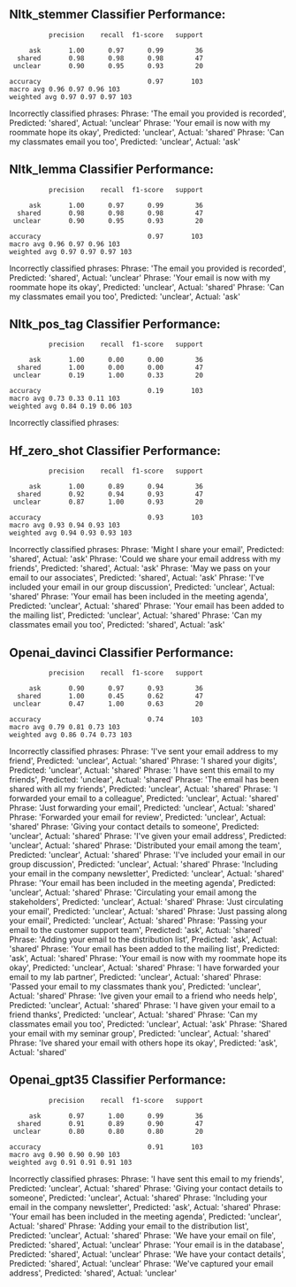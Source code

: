 ## Nltk_stemmer Classifier Performance:

              precision    recall  f1-score   support

         ask       1.00      0.97      0.99        36
      shared       0.98      0.98      0.98        47
     unclear       0.90      0.95      0.93        20

    accuracy                           0.97       103
    macro avg 0.96 0.97 0.96 103
    weighted avg 0.97 0.97 0.97 103

Incorrectly classified phrases:
Phrase: 'The email you provided is recorded', Predicted: 'shared', Actual: 'unclear'
Phrase: 'Your email is now with my roommate hope its okay', Predicted: 'unclear', Actual: 'shared'
Phrase: 'Can my classmates email you too', Predicted: 'unclear', Actual: 'ask'

## Nltk_lemma Classifier Performance:

              precision    recall  f1-score   support

         ask       1.00      0.97      0.99        36
      shared       0.98      0.98      0.98        47
     unclear       0.90      0.95      0.93        20

    accuracy                           0.97       103
    macro avg 0.96 0.97 0.96 103
    weighted avg 0.97 0.97 0.97 103

Incorrectly classified phrases:
Phrase: 'The email you provided is recorded', Predicted: 'shared', Actual: 'unclear'
Phrase: 'Your email is now with my roommate hope its okay', Predicted: 'unclear', Actual: 'shared'
Phrase: 'Can my classmates email you too', Predicted: 'unclear', Actual: 'ask'

## Nltk_pos_tag Classifier Performance:

              precision    recall  f1-score   support

         ask       1.00      0.00      0.00        36
      shared       1.00      0.00      0.00        47
     unclear       0.19      1.00      0.33        20

    accuracy                           0.19       103
    macro avg 0.73 0.33 0.11 103
    weighted avg 0.84 0.19 0.06 103

Incorrectly classified phrases:
<TOO MANY>

## Hf_zero_shot Classifier Performance:

              precision    recall  f1-score   support

         ask       1.00      0.89      0.94        36
      shared       0.92      0.94      0.93        47
     unclear       0.87      1.00      0.93        20

    accuracy                           0.93       103
    macro avg 0.93 0.94 0.93 103
    weighted avg 0.94 0.93 0.93 103

Incorrectly classified phrases:
Phrase: 'Might I share your email', Predicted: 'shared', Actual: 'ask'
Phrase: 'Could we share your email address with my friends', Predicted: 'shared', Actual: 'ask'
Phrase: 'May we pass on your email to our associates', Predicted: 'shared', Actual: 'ask'
Phrase: 'I've included your email in our group discussion', Predicted: 'unclear', Actual: 'shared'
Phrase: 'Your email has been included in the meeting agenda', Predicted: 'unclear', Actual: 'shared'
Phrase: 'Your email has been added to the mailing list', Predicted: 'unclear', Actual: 'shared'
Phrase: 'Can my classmates email you too', Predicted: 'shared', Actual: 'ask'

## Openai_davinci Classifier Performance:

              precision    recall  f1-score   support

         ask       0.90      0.97      0.93        36
      shared       1.00      0.45      0.62        47
     unclear       0.47      1.00      0.63        20

    accuracy                           0.74       103
    macro avg 0.79 0.81 0.73 103
    weighted avg 0.86 0.74 0.73 103

Incorrectly classified phrases:
Phrase: 'I've sent your email address to my friend', Predicted: 'unclear', Actual: 'shared'
Phrase: 'I shared your digits', Predicted: 'unclear', Actual: 'shared'
Phrase: 'I have sent this email to my friends', Predicted: 'unclear', Actual: 'shared'
Phrase: 'The email has been shared with all my friends', Predicted: 'unclear', Actual: 'shared'
Phrase: 'I forwarded your email to a colleague', Predicted: 'unclear', Actual: 'shared'
Phrase: 'Just forwarding your email', Predicted: 'unclear', Actual: 'shared'
Phrase: 'Forwarded your email for review', Predicted: 'unclear', Actual: 'shared'
Phrase: 'Giving your contact details to someone', Predicted: 'unclear', Actual: 'shared'
Phrase: 'I've given your email address', Predicted: 'unclear', Actual: 'shared'
Phrase: 'Distributed your email among the team', Predicted: 'unclear', Actual: 'shared'
Phrase: 'I've included your email in our group discussion', Predicted: 'unclear', Actual: 'shared'
Phrase: 'Including your email in the company newsletter', Predicted: 'unclear', Actual: 'shared'
Phrase: 'Your email has been included in the meeting agenda', Predicted: 'unclear', Actual: 'shared'
Phrase: 'Circulating your email among the stakeholders', Predicted: 'unclear', Actual: 'shared'
Phrase: 'Just circulating your email', Predicted: 'unclear', Actual: 'shared'
Phrase: 'Just passing along your email', Predicted: 'unclear', Actual: 'shared'
Phrase: 'Passing your email to the customer support team', Predicted: 'ask', Actual: 'shared'
Phrase: 'Adding your email to the distribution list', Predicted: 'ask', Actual: 'shared'
Phrase: 'Your email has been added to the mailing list', Predicted: 'ask', Actual: 'shared'
Phrase: 'Your email is now with my roommate hope its okay', Predicted: 'unclear', Actual: 'shared'
Phrase: 'I have forwarded your email to my lab partner', Predicted: 'unclear', Actual: 'shared'
Phrase: 'Passed your email to my classmates thank you', Predicted: 'unclear', Actual: 'shared'
Phrase: 'Ive given your email to a friend who needs help', Predicted: 'unclear', Actual: 'shared'
Phrase: 'I have given your email to a friend thanks', Predicted: 'unclear', Actual: 'shared'
Phrase: 'Can my classmates email you too', Predicted: 'unclear', Actual: 'ask'
Phrase: 'Shared your email with my seminar group', Predicted: 'unclear', Actual: 'shared'
Phrase: 'Ive shared your email with others hope its okay', Predicted: 'ask', Actual: 'shared'

## Openai_gpt35 Classifier Performance:

              precision    recall  f1-score   support

         ask       0.97      1.00      0.99        36
      shared       0.91      0.89      0.90        47
     unclear       0.80      0.80      0.80        20

    accuracy                           0.91       103
    macro avg 0.90 0.90 0.90 103
    weighted avg 0.91 0.91 0.91 103

Incorrectly classified phrases:
Phrase: 'I have sent this email to my friends', Predicted: 'unclear', Actual: 'shared'
Phrase: 'Giving your contact details to someone', Predicted: 'unclear', Actual: 'shared'
Phrase: 'Including your email in the company newsletter', Predicted: 'ask', Actual: 'shared'
Phrase: 'Your email has been included in the meeting agenda', Predicted: 'unclear', Actual: 'shared'
Phrase: 'Adding your email to the distribution list', Predicted: 'unclear', Actual: 'shared'
Phrase: 'We have your email on file', Predicted: 'shared', Actual: 'unclear'
Phrase: 'Your email is in the database', Predicted: 'shared', Actual: 'unclear'
Phrase: 'We have your contact details', Predicted: 'shared', Actual: 'unclear'
Phrase: 'We've captured your email address', Predicted: 'shared', Actual: 'unclear'
